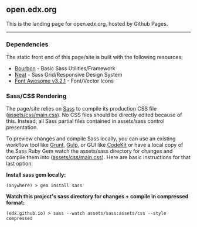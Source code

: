 ## open.edx.org

This is the landing page for open.edx.org, hosted by Github Pages.

- - -

### Dependencies

The static front end of this page/site is built with the following resources:

* [Bourbon](http://bourbon.io/) - Basic Sass Utilities/Framework
* [Neat](http://neat.bourbon.io/) - Sass Grid/Responsive Design System
* [Font Awesome v3.2.1](http://fontawesome.io/3.2.1/) - Font/Vector Icons


### Sass/CSS Rendering

The page/site relies on [Sass](http://sass-lang.com/) to compile its production CSS file ([assets/css/main.css](assets/css/main.css)). No CSS files should be directly edited because of this. Instead, all Sass partial files contained in assets/sass control presentation.

To preview changes and compile Sass locally, you can use an existing workflow tool like [Grunt](), [Gulp](), or GUI  like [CodeKit]() or have a local copy of the Sass Ruby Gem watch the assets/sass directory for changes and compile them into ([assets/css/main.css](assets/css/main.css)). Here are basic instructions for that last option:

**Install sass gem locally:**
```
(anywhere) > gem install sass
```

**Watch this project's sass directory for changes + compile in compressed format:**
```
(edx.github.io) > sass --watch assets/sass:assets/css --style compressed
```
